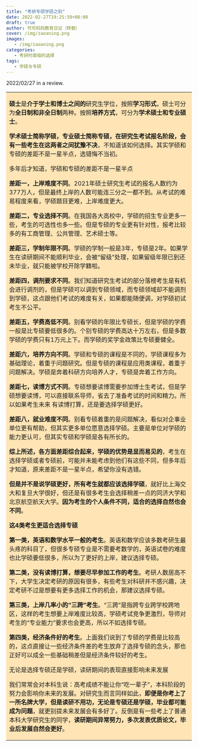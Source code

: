 ```yaml
---
title: "考研专硕学硕之别"
date: 2022-02-27T19:25:59+08:00
draft: true
author: 可可妈妈教育日记（转载）
cover: /img/zaoaning.png
images: 
   - /img/zaoaning.png
categories:
   - 考研时面临的选择
tags:
   - 学硕与专硕
---
```


2022/02/27 in a review.

<!--more-->

<table><tr><td bgcolor=moccasin>



  **硕士**是**介于学士和博士之间的**研究生学位，按照**学习形式**，硕士可分为**全日制和非全日制**两种。按照**培养方式**，可分为**学术硕士和专业硕士**。

  **学术硕士简称学硕，专业硕士简称专硕，在研究生考试报名阶段，会有一些考生在这两者之间犹豫不决**，不知道该如何选择。其实学硕和专硕的差距不是一星半点，选错悔不当初。

  多年后才知道，学硕和专硕的差距不是一星半点

  **差距一，上岸难度不同**。2021年硕士研究生考试的报名人数约为377万人，但是最终上岸的人数可能连三分之一都不到。从考试的难易程度来看，学硕题目更难，上岸难度更大。

  **差距二，专业选择不同**。在我国各大高校中，学硕的招生专业更多一些，考生的可选性也多一些。但是专硕的专业更有针对性，报考比较多的有工商管理、公共管理、艺术硕士等。

  **差距三，学制年限不同**。学硕的学制一般是3年，专硕是2年。如果学生在读研期间不能顺利毕业，会被“留级”处理，如果留级年限已到还未毕业，就只能被学校开除学籍啦。

  **差距四，调剂要求不同**。我们知道研究生考试的部分落榜考生是有机会进行调剂的，但是学硕可以调到专硕领域，而专硕领域却不能调剂到学硕，这点跟他们考试的难度有关，如果都能随便调，对学硕初试考生不公平。

  **差距五，学费高低不同**。别看学硕的年限比专硕长，但是学硕的学费一般是比专硕要低很多的。个别专硕的学费高达十万左右，但是多数学硕的学费只有1万元上下。而学硕的奖学金政策比专硕要健全。

  **差距六，培养方向不同**。学硕和专硕的课程是不同的，学硕课程多为基础理论，着重于问题研究。但是专硕的课程是应用类课程，着重于问题解决。学硕是奔着科研方向培养人才，专硕是奔着工作方向。

  **差距七，读博方式不同**。专硕想要读博需要参加博士生考试，但是学硕想要读博，可以直接联系导师，省去了准备考试的时间和精力。所以如果考生未来 有读博打算，还是要选择学硕更好。

  **差距八，就业难度不同**。别看专硕着重的是问题解决，看似对企事业单位更有帮助，但其实更多单位愿意选择学硕。主要是单位对学硕的能力更认可，但其实专硕和学硕是各有所长的。

  **综上所述，各方面差距综合起来，学硕的优势是显而易见的**，考生在选择学硕或者专硕前，可能并未能考虑到他们有这些不同，但多年后才知道，原来差距不是一星半点，希望你没有选错。

  **但是并不是说学硕更好，所有考生就都应该选择学硕**，就好比上海交大和复旦大学很好，但还是有很多考生会选择稍差一点的同济大学和北京航空航天大学。**因为考生的个人条件不同，适合的选择自然也会不同**。

  **这4类考生更适合选择专硕**

  **第一类，英语和数学水平一般的考生**。英语和数学应该多数考研生最头疼的科目了，但很多专硕专业是不需要考数学的，英语试卷的难度也比学硕要低很多，所以为了更好的上岸，建议选择专硕。

  **第二类，没有读博打算，想要尽早参加工作的考生**。考研人数居高不下，大学生决定考研的原因有很多，有些考生对科研并不感兴趣，决定考研不过是想要有更多选择工作的机会，那建议选择专硕。

  **第三类，上岸几率小的“三跨”考生**。“三跨”是指跨专业跨学校跨地区，这样的考生想要上岸难度比较高，学硕考试竞争更激烈，导师对考生的“专业能力”要求也会更高，所以不如选择专硕。

  **第四类，经济条件好的考生**。上面我们说到了专硕的学费是比较高的，这点直接让一些经济条件差的考生放弃了选择专硕的念头，那也正好可以成全一些基础稍差但是经济条件较好的考生。

  无论是选择专硕还是学硕，读研期间的表现直接影响未来发展

  我们常常会对本科生说：高考成绩不能让你“吃一辈子”，本科阶段的努力会影响你未来的发展。对研究生而言同样如此，**即便是你考上了一所名牌大学，但是读研不用功，无论是专硕还是学硕，毕业都可能成为问题**，就更别提未来发展会有多好了。反倒是有一些考上了普通本科大学研究生的同学，**读研期间异常努力，多次发表优质论文，毕业后发展自然会更好**。

</td></tr></table>

